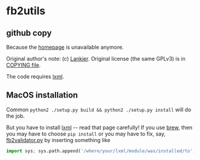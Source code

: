 # fb2utils
## github copy

Because the [homepage](http://code.google.com/p/fb2utils/) is unavailable anymore.

Original author's note: (c) [Lankier](mailto:lankier@gmail.com).
Original license (the same GPLv3) is in [COPYING file](./COPYING).

The code requires [lxml](http://lxml.de/installation.html).

## MacOS installation

Common `python2 ./setup.py build && python2 ./setup.py install` will do the job.

But you have to install [lxml](http://lxml.de/installation.html) -- read that page carefully!
If you use [brew](http://brew.sh/), then you may have to choose `pip install` or you may have
to fix, say, [fb2validator.py](./fb2validator.py) by inserting something like
```python
import sys; sys.path.append('/where/your/lxml/module/was/installed/to')
```
